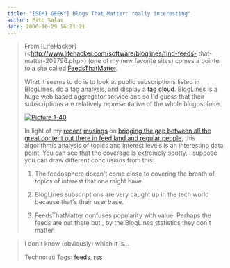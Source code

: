 ```yaml
---
title: "[SEMI GEEKY] Blogs That Matter: really interesting"
author: Pito Salas
date: 2006-10-29 16:21:21
---
```


>
> From [LifeHacker](<http://www.lifehacker.com/software/bloglines/find-feeds-
> that-matter-209796.php>) (one of my new favorite sites) comes a pointer to a
> site called [FeedsThatMatter](<http://morpheus.cs.umbc.edu/bloglines/>).
>
> What it seems to do is to look at public subscriptions listed in BlogLines,
> do a tag analysis, and display a [tag
> cloud](<http://morpheus.cs.umbc.edu/bloglines/>). BlogLines is a huge web
> based aggregator service and so I'd guess that their subscriptions are
> relatively representative of the whole blogosphere.
>
> [![Picture
> 1-40](https://i0.wp.com/s3.media.squarespace.com/production/1075723/12829350/weblogs/images/Picture%25201-40-tm.jpg?resize=343%2C249)](<https://i0.wp.com/s3.media.squarespace.com/production/1075723/12829350/images/Picture%25201-40.png>)
>
> In light of my [recent](</weblogs/archives/001350.php>)
> [musings](</weblogs/archives/001349.php>) on [bridging the gap between all
> the great content out there in feed land and regular
> people](</weblogs/archives/001346.php>), this algorithmic analysis of topics
> and interest levels is an interesting data point. You can see that the
> coverage is extremely spotty. I suppose you can draw different conclusions
> from this:
>
>   1. The feedosphere doesn't come close to covering the breath of topics of
> interest that one might have
>
>   2. BlogLines subscriptions are very caught up in the tech world because
> that's their user base.
>
>   3. FeedsThatMatter confuses popularity with value. Perhaps the feeds are
> out there but , by the BlogLines statistics they don't matter.
>
>

>
> I don't know (obviously) which it is…
>
> Technorati Tags: [feeds](<http://www.technorati.com/tag/feeds>),
> [rss](<http://www.technorati.com/tag/rss>)


